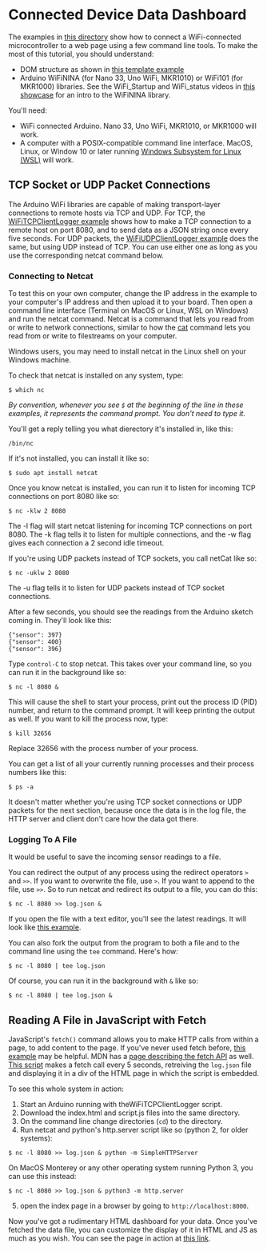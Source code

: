 # Connected Device Data Dashboard

The examples in [this directory](https://github.com/tigoe/html-for-conndev/blob/main/DeviceDataDashboard/) show how to connect a WiFi-connected microcontroller to a web page using a few command line tools. To make the most of this tutorial, you should understand:
* DOM structure as shown in [this template example](../template/)
* Arduino WiFiNINA (for Nano 33, Uno WiFi, MKR1010) or WiFi101 (for MKR1000) libraries. See the WiFi_Startup and WiFi_status videos in [this showcase](https://vimeo.com/showcase/6916443) for an intro to the WiFiNINA library.

You'll need:
* WiFi connected Arduino. Nano 33, Uno WiFi, MKR1010, or MKR1000 will work.
* A computer with a POSIX-compatible command line interface. MacOS, Linux, or Window 10 or later running  [Windows Subsystem for Linux (WSL)](https://learn.microsoft.com/en-us/windows/wsl/install) will work.

## TCP Socket or UDP Packet Connections

The Arduino WiFi libraries are capable of making transport-layer connections to remote hosts via TCP and UDP. For TCP, the [WiFiTCPClientLogger example](https://github.com/tigoe/html-for-conndev/blob/main/DeviceDataDashboard/WiFiTCPClientLogger/WiFiTCPClientLogger.ino) shows how to make a TCP connection to a remote host on port 8080, and to send data as a JSON string once every five seconds. For UDP packets, the [WiFiUDPClientLogger example](https://github.com/tigoe/html-for-conndev/blob/main/DeviceDataDashboard/WiFiUDPClientLogger/WiFiUDPClientLogger.ino) does the same, but using UDP instead of TCP. You can use either one as long as you use the corresponding netcat command below. 


### Connecting to Netcat 

To test this on your own computer, change the IP address in the  example to your computer's IP address and then upload it to your board. Then open a command line interface (Terminal on MacOS or Linux, WSL on Windows) and run the netcat command. 
Netcat is a command that lets you read from or write to network connections, similar to how the [cat](https://pubs.opengroup.org/onlinepubs/9699919799/utilities/cat.html) command lets you read from or write to filestreams on your computer. 

Windows users, you may need to install netcat in the Linux shell on your Windows machine.

To check that netcat is installed on any system, type:

````
$ which nc
````

_By convention, whenever you see `$` at the beginning of the line in these examples, it represents the command prompt. You don't need to type it._

You'll get a reply telling you what dierectory it's installed in, like this:

````
/bin/nc
````

If it's not installed, you can install it like so: 

````
$ sudo apt install netcat
````

Once you know netcat is installed, you can run it to listen for incoming TCP connections on port 8080 like so:

````
$ nc -klw 2 8080
````
The -l flag will start netcat listening for incoming TCP connections on port 8080. The -k flag tells it to listen for multiple connections, and the -w flag gives each connection a 2 second idle timeout. 

If you're using UDP packets instead of TCP sockets, you call netCat like so:
````
$ nc -uklw 2 8080
````
The -u flag tells it to listen for UDP packets instead of TCP socket connections. 

After a few seconds, you should see the readings from the Arduino sketch coming in. They'll look like this:

````
{"sensor": 397}
{"sensor": 400}
{"sensor": 396}
````
Type `control-C` to stop netcat. This takes over your command line, so you can run it in the background like so:

````
$ nc -l 8080 &
````

This will cause the shell to start your process, print out the process ID (PID) number,  and return to the command prompt. It will keep printing the output as well. If you want to kill the process now, type:

````
$ kill 32656
````

Replace 32656 with the process number of your process. 

You can get a list of all your currently running processes and their process numbers like this:

````
$ ps -a
````

It doesn't matter whether you're using TCP socket connections or UDP packets for the next section, because once the data is in the log file, the HTTP server and client don't care how the data got there. 

### Logging To A File

It would be useful to save the incoming sensor readings to a file. 

You can redirect the output of any process using the redirect operators `>` and `>>`. If you want to overwrite the file, use `>`. If you want to append to the file, use `>>`. So to run netcat and redirect its output to a file, you can do this:

````
$ nc -l 8080 >> log.json &
````

If you open the file with a text editor, you'll see the latest readings. It will look like [this example](dashboard/log.json). 

You can also fork the output from the program to both a file and to the command line using the `tee` command. Here's how:

````
$ nc -l 8080 | tee log.json
````

Of course, you can run it in the background with `&` like so:

````
$ nc -l 8080 | tee log.json &
````

## Reading A File in JavaScript with Fetch

JavaScript's `fetch()` command allows you to make HTTP calls from within a page, to add content to the page. If you've never used fetch before, [this example](fetch) may be helpful.  MDN has a [page describing the fetch API](https://developer.mozilla.org/en-US/docs/Web/API/Fetch_API) as well. [This script](https://github.com/tigoe/html-for-conndev/blob/main/DeviceDataDashboard/dashboard/script.js) makes a fetch call every 5 seconds, retreiving  the `log.json` file and displaying it in a div of the HTML page in which the script is embedded. 

To see this whole system in action:

1. Start an Arduino running with theWiFiTCPClientLogger script. 
2. Download the index.html and script.js files into the same directory. 
3. On the command line change directories (`cd`) to the directory. 
4. Run netcat and python's http.server script like so (python 2, for older systems):

````
$ nc -l 8080 >> log.json & python -m SimpleHTTPServer
````

On MacOS Monterey or any other operating system running Python 3, you can use this instead:

````
$ nc -l 8080 >> log.json & python3 -m http.server
````

5. open the index page in a browser by going to `http://localhost:8000`.  

Now you've got a rudimentary HTML dashboard for your data. Once you've fetched the data file, you can customize the display of it in HTML and JS as much as you wish. You can see the page in action at [this link](dashboard).  
